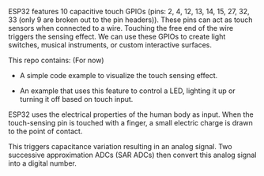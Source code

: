 ESP32 features 10 capacitive touch GPIOs (pins: 2, 4, 12, 13, 14, 15, 27, 32, 33 (only 9 are broken out to the pin headers)). These pins can act as touch sensors when connected to a wire. Touching the free end of the wire triggers the sensing effect. We can use these GPIOs to create light switches, musical instruments, or custom interactive surfaces.

This repo contains: (For now)

- A simple code example to visualize the touch sensing effect.

- An example that uses this feature to control a LED, lighting it up or turning it off based on touch input.

ESP32 uses the electrical properties of the human body as input. When the touch-sensing pin is touched with a finger, a small electric charge is drawn to the point of contact.

This triggers capacitance variation resulting in an analog signal. Two successive approximation ADCs (SAR ADCs) then convert this analog signal into a digital number.


